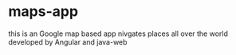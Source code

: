 # maps-app
this is an Google map based app nivgates places all over the world developed by Angular and java-web 
